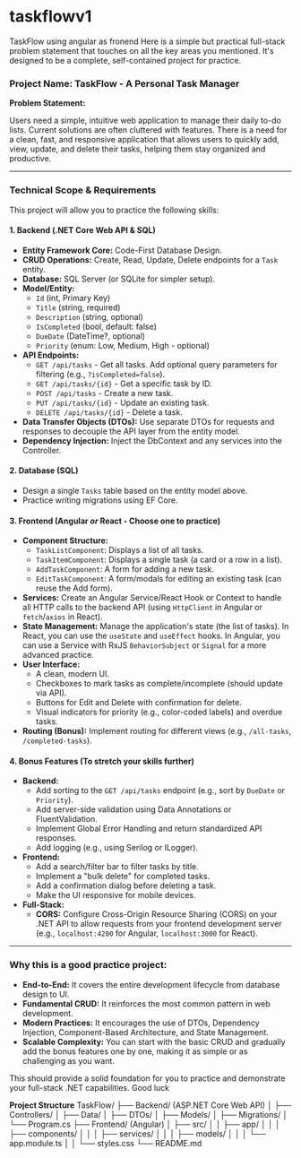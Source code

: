 # taskflowv1
TaskFlow using angular as fronend
Here is a simple but practical full-stack problem statement that touches on all the key areas you mentioned. It's designed to be a complete, self-contained project for practice.

### Project Name: **TaskFlow - A Personal Task Manager**

**Problem Statement:**

Users need a simple, intuitive web application to manage their daily to-do lists. Current solutions are often cluttered with features. There is a need for a clean, fast, and responsive application that allows users to quickly add, view, update, and delete their tasks, helping them stay organized and productive.

---

### Technical Scope & Requirements

This project will allow you to practice the following skills:

#### **1. Backend (.NET Core Web API & SQL)**
*   **Entity Framework Core:** Code-First Database Design.
*   **CRUD Operations:** Create, Read, Update, Delete endpoints for a `Task` entity.
*   **Database:** SQL Server (or SQLite for simpler setup).
*   **Model/Entity:**
    *   `Id` (int, Primary Key)
    *   `Title` (string, required)
    *   `Description` (string, optional)
    *   `IsCompleted` (bool, default: false)
    *   `DueDate` (DateTime?, optional)
    *   `Priority` (enum: Low, Medium, High - optional)
*   **API Endpoints:**
    *   `GET /api/tasks` - Get all tasks. Add optional query parameters for filtering (e.g., `?isCompleted=false`).
    *   `GET /api/tasks/{id}` - Get a specific task by ID.
    *   `POST /api/tasks` - Create a new task.
    *   `PUT /api/tasks/{id}` - Update an existing task.
    *   `DELETE /api/tasks/{id}` - Delete a task.
*   **Data Transfer Objects (DTOs):** Use separate DTOs for requests and responses to decouple the API layer from the entity model.
*   **Dependency Injection:** Inject the DbContext and any services into the Controller.

#### **2. Database (SQL)**
*   Design a single `Tasks` table based on the entity model above.
*   Practice writing migrations using EF Core.

#### **3. Frontend (Angular *or* React - Choose one to practice)**
*   **Component Structure:**
    *   `TaskListComponent`: Displays a list of all tasks.
    *   `TaskItemComponent`: Displays a single task (a card or a row in a list).
    *   `AddTaskComponent`: A form for adding a new task.
    *   `EditTaskComponent`: A form/modals for editing an existing task (can reuse the Add form).
*   **Services:** Create an Angular Service/React Hook or Context to handle all HTTP calls to the backend API (using `HttpClient` in Angular or `fetch`/`axios` in React).
*   **State Management:** Manage the application's state (the list of tasks). In React, you can use the `useState` and `useEffect` hooks. In Angular, you can use a Service with RxJS `BehaviorSubject` or `Signal` for a more advanced practice.
*   **User Interface:**
    *   A clean, modern UI.
    *   Checkboxes to mark tasks as complete/incomplete (should update via API).
    *   Buttons for Edit and Delete with confirmation for delete.
    *   Visual indicators for priority (e.g., color-coded labels) and overdue tasks.
*   **Routing (Bonus):** Implement routing for different views (e.g., `/all-tasks`, `/completed-tasks`).

#### **4. Bonus Features (To stretch your skills further)**
*   **Backend:**
    *   Add sorting to the `GET /api/tasks` endpoint (e.g., sort by `DueDate` or `Priority`).
    *   Add server-side validation using Data Annotations or FluentValidation.
    *   Implement Global Error Handling and return standardized API responses.
    *   Add logging (e.g., using Serilog or ILogger).
*   **Frontend:**
    *   Add a search/filter bar to filter tasks by title.
    *   Implement a "bulk delete" for completed tasks.
    *   Add a confirmation dialog before deleting a task.
    *   Make the UI responsive for mobile devices.
*   **Full-Stack:**
    *   **CORS:** Configure Cross-Origin Resource Sharing (CORS) on your .NET API to allow requests from your frontend development server (e.g., `localhost:4200` for Angular, `localhost:3000` for React).

---

### Why this is a good practice project:

*   **End-to-End:** It covers the entire development lifecycle from database design to UI.
*   **Fundamental CRUD:** It reinforces the most common pattern in web development.
*   **Modern Practices:** It encourages the use of DTOs, Dependency Injection, Component-Based Architecture, and State Management.
*   **Scalable Complexity:** You can start with the basic CRUD and gradually add the bonus features one by one, making it as simple or as challenging as you want.

This should provide a solid foundation for you to practice and demonstrate your full-stack .NET capabilities. Good luck

**Project Structure**
TaskFlow/
├── Backend/ (ASP.NET Core Web API)
│   ├── Controllers/
│   ├── Data/
│   ├── DTOs/
│   ├── Models/
│   ├── Migrations/
│   └── Program.cs
├── Frontend/ (Angular)
│   ├── src/
│   │   ├── app/
│   │   │   ├── components/
│   │   │   ├── services/
│   │   │   ├── models/
│   │   │   └── app.module.ts
│   │   └── styles.css
└── README.md
